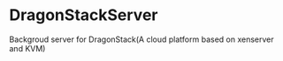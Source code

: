 # DragonStackServer
Backgroud server for DragonStack(A cloud platform based on xenserver and KVM)



